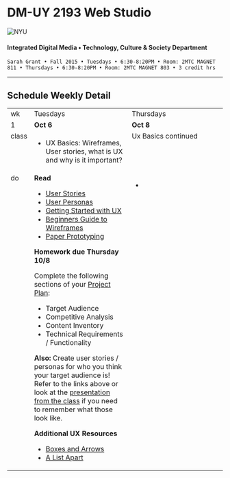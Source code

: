 # DM-UY 2193 Web Studio

![NYU](http://ws2.polishedsolid.com/de/nyu_soe_logo.png)
#### Integrated Digital Media • Technology, Culture & Society Department

    Sarah Grant • Fall 2015 • Tuesdays • 6:30-8:20PM • Room: 2MTC MAGNET 811 • Thursdays • 6:30-8:20PM • Room: 2MTC MAGNET 803 • 3 credit hrs

---

## Schedule Weekly Detail

<table>
<tr>
<td>wk</td>
<td>Tuesdays</td>
<td>Thursdays</td>
</tr>
<!-- first week -->
<tr>
        <td valign="top" width="4%">1</td>
        <td valign="top" width="48%"><strong>Oct 6</strong></td>
        <td valign="top" width="48%"><strong>Oct 8</strong></td>
    </tr>
 <tr>
        <td valign="top">class</td>
        <td valign="top">
            <ul>
                <li>UX Basics: Wireframes, User stories, what is UX and why is it important?</li>
            </ul>
        </td>
        <td valign="top">Ux Basics continued</td>
</tr>
<tr>
        <td valign="top">do</td>
        <td valign="top">
            <strong>Read</strong>
            <ul>
                <li><a href="http://www.mountaingoatsoftware.com/agile/user-stories" target="_blank">User Stories</a></li>
                <li><a href="https://webdesign.tutsplus.com/articles/defining-and-applying-personas-to-ux-design--webdesign-7561" target="_blank">User Personas</a></li>
                <li><a href="http://www.uxmatters.com/mt/archives/2015/10/getting-started-in-user-experience.php" target="_blank">Getting Started with UX</a></li>
                <li><a href="https://webdesign.tutsplus.com/articles/a-beginners-guide-to-wireframing--webdesign-7399" target="_blank">Beginners Guide to Wireframes</a></li>
                <li><a href="http://alistapart.com/article/paperprototyping" target="_blank">Paper Prototyping</a></li>
            </ul>
            <strong>Homework due Thursday 10/8</strong>
            <p>Complete the following sections of your <a href="https://github.com/IDMNYU/web-studio-FA15/blob/master/assignments/ws1fa15_project_plan.md" target="_blank">Project Plan</a>:</p>
            <ul>
                <li>Target Audience</li>
                <li>Competitive Analysis</li>
                <li>Content Inventory</li>
                <li>Technical Requirements / Functionality</li>
            </ul>
            <p><strong>Also:</strong> Create user stories / personas for who you think your target audience is! Refer to the links above or look at the <a href="https://github.com/IDMNYU/web-studio-FA15/blob/master/class_exercises/intro_ux/ux.pdf" target="_blank">presentation from the class</a> if you need to remember what those look like.</p>
            <strong>Additional UX Resources</strong>
            <ul>
                <li><a href="http://boxesandarrows.com/" target="_blank">Boxes and Arrows</a></li>
                <li><a href="http://www.alistapart.com/" target="_blank">A List Apart</a></li>
            </ul>
        </td>
        <td valign="top">
            <ul>
                <li></li>
            </ul>
        </td>
</tr>
</table>